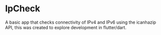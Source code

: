 # IpCheck

A basic app that checks connectivity of IPv4 and IPv6 using the icanhazip API, this was created to explore development in flutter/dart.
